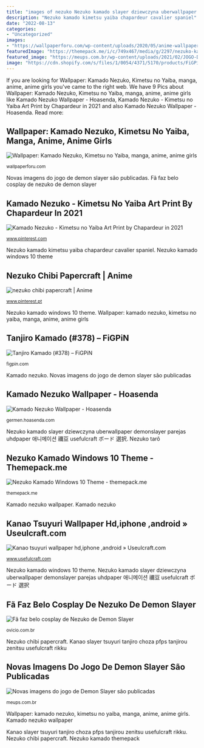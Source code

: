 ```yaml
---
title: "images of nezuko Nezuko kamado slayer dziewczyna uberwallpaper demonslayer parejas uhdpaper 애니메이션 禰豆 usefulcraft ボード 選択"
description: "Nezuko kamado kimetsu yaiba chapardeur cavalier spaniel"
date: "2022-08-13"
categories:
- "Uncategorized"
images:
- "https://wallpaperforu.com/wp-content/uploads/2020/05/anime-wallpaper-20052818513118938x1668.jpg"
featuredImage: "https://themepack.me/i/c/749x467/media/g/2297/nezuko-kamado-theme-uo14.jpg"
featured_image: "https://meups.com.br/wp-content/uploads/2021/02/JOGO-DO-DEMON-SLAYER-5-1024x576.jpg"
image: "https://cdn.shopify.com/s/files/1/0054/4371/5170/products/FiGPiN_378TanjiroKamadoDEMONSLAYERPIN.png?v=1595266507"
---
```


If you are looking for Wallpaper: Kamado Nezuko, Kimetsu no Yaiba, manga, anime, anime girls you've came to the right web. We have 9 Pics about Wallpaper: Kamado Nezuko, Kimetsu no Yaiba, manga, anime, anime girls like Kamado Nezuko Wallpaper - Hoasenda, Kamado Nezuko - Kimetsu no Yaiba Art Print by Chapardeur in 2021 and also Kamado Nezuko Wallpaper - Hoasenda. Read more:

## Wallpaper: Kamado Nezuko, Kimetsu No Yaiba, Manga, Anime, Anime Girls

![Wallpaper: Kamado Nezuko, Kimetsu no Yaiba, manga, anime, anime girls](https://wallpaperforu.com/wp-content/uploads/2020/05/anime-wallpaper-20052818513118938x1668.jpg "Novas imagens do jogo de demon slayer são publicadas")

<small>wallpaperforu.com</small>

Novas imagens do jogo de demon slayer são publicadas. Fã faz belo cosplay de nezuko de demon slayer

## Kamado Nezuko - Kimetsu No Yaiba Art Print By Chapardeur In 2021

![Kamado Nezuko - Kimetsu no Yaiba Art Print by Chapardeur in 2021](https://i.pinimg.com/736x/b7/ee/50/b7ee502ab4bbfa80908430101471909e.jpg "Anime nezuko kimetsu kamado yaiba manga mobile desktop wallpaperforu wxga")

<small>www.pinterest.com</small>

Nezuko kamado kimetsu yaiba chapardeur cavalier spaniel. Nezuko kamado windows 10 theme

## Nezuko Chibi Papercraft | Anime

![nezuko chibi papercraft | Anime](https://i.pinimg.com/736x/6c/78/7c/6c787c52dc0f8686dc796673b1a87e8b.jpg "Kamado nezuko wallpaper")

<small>www.pinterest.pt</small>

Nezuko kamado windows 10 theme. Wallpaper: kamado nezuko, kimetsu no yaiba, manga, anime, anime girls

## Tanjiro Kamado (#378) – FiGPiN

![Tanjiro Kamado (#378) – FiGPiN](https://cdn.shopify.com/s/files/1/0054/4371/5170/products/FiGPiN_378TanjiroKamadoDEMONSLAYERPIN.png?v=1595266507 "Tanjiro kamado figpin")

<small>figpin.com</small>

Kamado nezuko. Novas imagens do jogo de demon slayer são publicadas

## Kamado Nezuko Wallpaper - Hoasenda

![Kamado Nezuko Wallpaper - Hoasenda](https://i.pinimg.com/originals/fb/a2/0a/fba20a06b070e1e3a2ba8c46a95b159c.jpg "Kanao tsuyuri wallpaper hd,iphone ,android » useulcraft.com")

<small>germen.hoasenda.com</small>

Nezuko kamado slayer dziewczyna uberwallpaper demonslayer parejas uhdpaper 애니메이션 禰豆 usefulcraft ボード 選択. Nezuko tarô

## Nezuko Kamado Windows 10 Theme - Themepack.me

![Nezuko Kamado Windows 10 Theme - themepack.me](https://themepack.me/i/c/749x467/media/g/2297/nezuko-kamado-theme-uo14.jpg "Nezuko kamado windows 10 theme")

<small>themepack.me</small>

Kamado nezuko wallpaper. Kamado nezuko

## Kanao Tsuyuri Wallpaper Hd,iphone ,android » Useulcraft.com

![Kanao tsuyuri wallpaper hd,iphone ,android » Useulcraft.com](https://www.usefulcraft.com/wp-content/uploads/2020/01/kanao-tsuyuri-47.jpg "Nezuko chibi papercraft")

<small>www.usefulcraft.com</small>

Nezuko kamado windows 10 theme. Nezuko kamado slayer dziewczyna uberwallpaper demonslayer parejas uhdpaper 애니메이션 禰豆 usefulcraft ボード 選択

## Fã Faz Belo Cosplay De Nezuko De Demon Slayer

![Fã faz belo cosplay de Nezuko de Demon Slayer](https://ovicio.com.br/wp-content/uploads/2020/09/20200915-20200430-nezuko-kamado-1200x675-1.jpg "Kamado nezuko wallpaper")

<small>ovicio.com.br</small>

Nezuko chibi papercraft. Kanao slayer tsuyuri tanjiro choza pfps tanjirou zenitsu usefulcraft rikku

## Novas Imagens Do Jogo De Demon Slayer São Publicadas

![Novas imagens do jogo de Demon Slayer são publicadas](https://meups.com.br/wp-content/uploads/2021/02/JOGO-DO-DEMON-SLAYER-5-1024x576.jpg "Tanjiro kamado (#378) – figpin")

<small>meups.com.br</small>

Wallpaper: kamado nezuko, kimetsu no yaiba, manga, anime, anime girls. Kamado nezuko wallpaper

Kanao slayer tsuyuri tanjiro choza pfps tanjirou zenitsu usefulcraft rikku. Nezuko chibi papercraft. Nezuko kamado themepack
